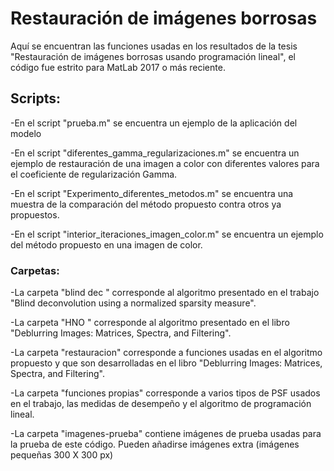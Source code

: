 # Restauración de imágenes borrosas

Aquí se encuentran  las funciones usadas en los resultados de la tesis "Restauración de imágenes borrosas usando programación lineal", el código fue estrito para MatLab 2017 o más reciente.

## Scripts:

-En el script "prueba.m" se encuentra un ejemplo de la aplicación del modelo

-En el script "diferentes_gamma_regularizaciones.m" se encuentra un ejemplo de restauración de una imagen a color con diferentes valores para el coeficiente de regularización Gamma.

-En el script "Experimento_diferentes_metodos.m" se encuentra una muestra de la comparación del método propuesto contra otros ya propuestos.

-En el script "interior_iteraciones_imagen_color.m" se encuentra un ejemplo del método propuesto en una imagen de color.

### Carpetas:

-La carpeta "blind dec " corresponde al algoritmo presentado en el trabajo "Blind deconvolution using a normalized sparsity measure".

-La carpeta "HNO " corresponde al algoritmo presentado en el libro "Deblurring Images: Matrices, Spectra, and Filtering".

-La carpeta "restauracion" corresponde a funciones usadas en el algoritmo propuesto y que son desarrolladas en el libro "Deblurring Images: Matrices, Spectra, and Filtering".

-La carpeta "funciones propias" corresponde a varios tipos de PSF usados en el trabajo, las medidas de desempeño y el algoritmo de programación lineal.

-La carpeta "imagenes-prueba" contiene imágenes de prueba usadas para la prueba de este código. Pueden añadirse imágenes extra (imágenes pequeñas 300 X 300 px)



